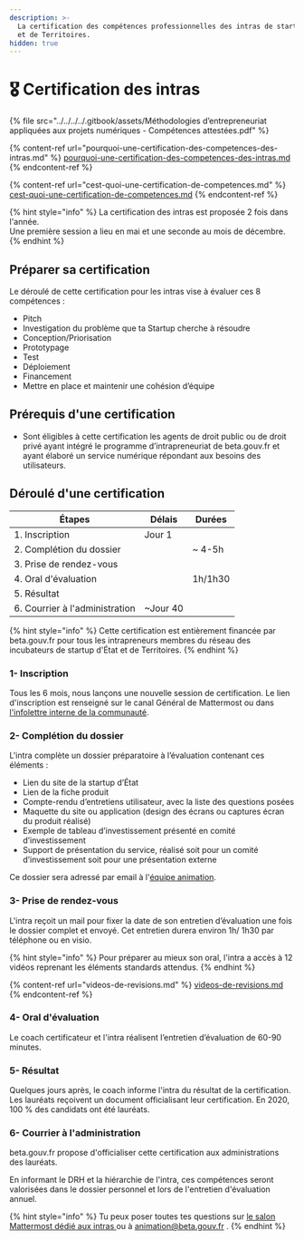 ```yaml
---
description: >-
  La certification des compétences professionnelles des intras de startup d'État
  et de Territoires.
hidden: true
---
```


# 🎖️ Certification des intras

{% file src="../../../../.gitbook/assets/Méthodologies d’entrepreneuriat appliquées aux projets numériques - Compétences attestées.pdf" %}

{% content-ref url="pourquoi-une-certification-des-competences-des-intras.md" %}
[pourquoi-une-certification-des-competences-des-intras.md](pourquoi-une-certification-des-competences-des-intras.md)
{% endcontent-ref %}

{% content-ref url="cest-quoi-une-certification-de-competences.md" %}
[cest-quoi-une-certification-de-competences.md](cest-quoi-une-certification-de-competences.md)
{% endcontent-ref %}

{% hint style="info" %}
La certification des intras est proposée 2 fois dans l'année.\
Une première session a lieu en mai et une seconde au mois de décembre.
{% endhint %}

## Préparer sa certification

Le déroulé de cette certification pour les intras vise à évaluer ces 8 compétences :

* Pitch
* Investigation du problème que ta Startup cherche à résoudre
* Conception/Priorisation
* Prototypage
* Test
* Déploiement
* Financement
* Mettre en place et maintenir une cohésion d’équipe

## Prérequis d'une certification

* Sont éligibles à cette certification les agents de droit public ou de droit privé ayant intégré le programme d’intrapreneuriat de beta.gouv.fr et ayant élaboré un service numérique répondant aux besoins des utilisateurs.

## Déroulé d'une certification

| Étapes                         | Délais    | Durées  |
| ------------------------------ | --------- | ------- |
| 1. Inscription                 | Jour 1    |         |
| 2. Complétion du dossier       |           | \~ 4-5h |
| 3. Prise de rendez-vous        |           |         |
| 4. Oral d'évaluation           |           | 1h/1h30 |
| 5. Résultat                    |           |         |
| 6. Courrier à l'administration | \~Jour 40 |         |

{% hint style="info" %}
Cette certification est entièrement financée par beta.gouv.fr pour tous les intrapreneurs membres du réseau des incubateurs de startup d'État et de Territoires.
{% endhint %}

### 1- Inscription

Tous les 6 mois, nous lançons une nouvelle session de certification. Le lien d'inscription est renseigné sur le canal Général de Mattermost ou dans [l'infolettre interne de la communauté](../../../../decouvrir-beta.gouv.fr/la-communaute/sinformer-sur-la-vie-de-la-communaute.md).

### 2- Complétion du dossier

L'intra complète un dossier préparatoire à l’évaluation contenant ces éléments :

* Lien du site de la startup d’État
* Lien de la fiche produit
* Compte-rendu d’entretiens utilisateur, avec la liste des questions posées
* Maquette du site ou application (design des écrans ou captures écran du produit réalisé)
* Exemple de tableau d’investissement présenté en comité d’investissement
* Support de présentation du service, réalisé soit pour un comité d’investissement soit pour une présentation externe

Ce dossier sera adressé par email à l'[équipe animation](../../../decouvrir-les-guides-des-autres-incubateurs/incubateur-de-la-dinum/lequipe-danimation-beta.gouv.fr.md).

### 3- Prise de rendez-vous

L'intra reçoit un mail pour fixer la date de son entretien d’évaluation une fois le dossier complet et envoyé. Cet entretien durera environ 1h/ 1h30 par téléphone ou en visio.

{% hint style="info" %}
Pour préparer au mieux son oral, l'intra a accès à 12 vidéos reprenant les éléments standards attendus.
{% endhint %}

{% content-ref url="videos-de-revisions.md" %}
[videos-de-revisions.md](videos-de-revisions.md)
{% endcontent-ref %}

### 4- Oral d'évaluation

Le coach certificateur et l'intra réalisent l’entretien d’évaluation de 60-90 minutes.

### 5- Résultat

Quelques jours après, le coach informe l'intra du résultat de la certification. Les lauréats reçoivent un document officialisant leur certification. En 2020, 100 % des candidats ont été lauréats.

### 6- Courrier à l'administration

beta.gouv.fr propose d'officialiser cette certification aux administrations des lauréats.

En informant le DRH et la hiérarchie de l'intra, ces compétences seront valorisées dans le dossier personnel et lors de l'entretien d'évaluation annuel.

{% hint style="info" %}
Tu peux poser toutes tes questions sur [le salon Mattermost dédié aux intras ](https://mattermost.incubateur.net/betagouv/channels/domaine-intrapreneurs)ou à animation@beta.gouv.fr .
{% endhint %}

